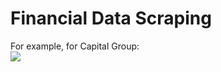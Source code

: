 
# Financial Data Scraping

For example, for Capital Group:
<br>
<img src="https://github.com/sinanazem/financial-data-scraping/blob/main/chart.png">
